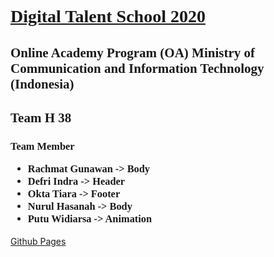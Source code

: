 <h1 style="font-family:verdana;">
  <a href = "https://digitalent.kominfo.go.id/">
    Digital Talent School 2020 </a></h1>
<p>
<h2 style="font-family:verdana;">
Online Academy Program (OA) Ministry of Communication and Information Technology (Indonesia) </h2>
<h2 style="font-family: Comic Sans MS;">Team H 38</h2>

<h3 style="font-family: fantasy;">
Team Member
<p></p>
<ul type="1">
<li>Rachmat Gunawan -> Body </li>
<li>Defri Indra -> Header</li>
<li>Okta Tiara ->  Footer</li>
<li>Nurul Hasanah -> Body</li>
<li>Putu Widiarsa -> Animation</li>


</ul>
</h3>
<p> <a href = "https://nawan44.github.io/H38-DTS2020/" target="_blank"> Github Pages </a></p>

